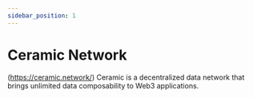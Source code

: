 ```yaml
---
sidebar_position: 1
---
```


# Ceramic Network

(https://ceramic.network/) Ceramic is a decentralized data network that brings unlimited data composability to Web3 applications.

